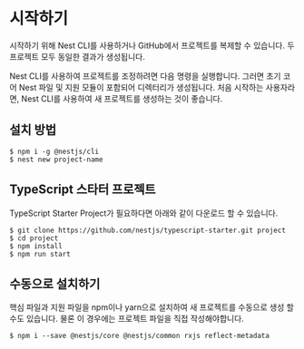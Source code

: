 # 시작하기
시작하기 위해 Nest CLI를 사용하거나 GitHub에서 프로젝트를 복제할 수 있습니다. 두 프로젝트 모두 동일한 결과가 생성됩니다.

Nest CLI를 사용하여 프로젝트를 조정하려면 다음 명령을 실행합니다. 그러면 초기 코어 Nest 파일 및 지원 모듈이 포함되어 디렉터리가 생성됩니다. 처음 시작하는 사용자라면, Nest CLI를 사용하여 새 프로젝트를 생성하는 것이 좋습니다.

## 설치 방법

```
$ npm i -g @nestjs/cli
$ nest new project-name
```

## TypeScript 스타터 프로젝트
TypeScript Starter Project가 필요하다면 아래와 같이 다운로드 할 수 있습니다.
```
$ git clone https://github.com/nestjs/typescript-starter.git project
$ cd project
$ npm install
$ npm run start
```
## 수동으로 설치하기
핵심 파일과 지원 파일을 npm이나 yarn으로 설치하여 새 프로젝트를 수동으로 생성 할 수도 있습니다. 물론 이 경우에는 프로젝트 파일을 직접 작성해야합니다.
```
$ npm i --save @nestjs/core @nestjs/common rxjs reflect-metadata
```
